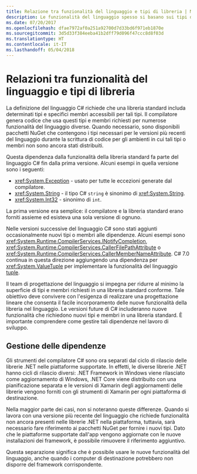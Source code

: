 ```yaml
---
title: Relazione tra funzionalità del linguaggio e tipi di libreria | Microsoft Docs
description: Le funzionalità del linguaggio spesso si basano sui tipi di libreria per l'implementazione. Comprendere la relazione.
ms.date: 07/20/2017
ms.openlocfilehash: dfae7972af0a251a92700d7d33bd6f971eb1870e
ms.sourcegitcommit: 3d5d33f384eeba41b2dff79d096f47ccc8d8f03d
ms.translationtype: HT
ms.contentlocale: it-IT
ms.lasthandoff: 05/04/2018
---
```

# <a name="relationships-between-language-features-and-library-types"></a>Relazioni tra funzionalità del linguaggio e tipi di libreria

La definizione del linguaggio C# richiede che una libreria standard includa determinati tipi e specifici membri accessibili per tali tipi. Il compilatore genera codice che usa questi tipi e membri richiesti per numerose funzionalità del linguaggio diverse. Quando necessario, sono disponibili pacchetti NuGet che contengono i tipi necessari per le versioni più recenti del linguaggio durante la scrittura di codice per gli ambienti in cui tali tipi o membri non sono ancora stati distribuiti.

Questa dipendenza dalla funzionalità della libreria standard fa parte del linguaggio C# fin dalla prima versione. Alcuni esempi in quella versione sono i seguenti:

* <xref:System.Exception> - usato per tutte le eccezioni generate dal compilatore.
* <xref:System.String> - il tipo C# `string` è sinonimo di <xref:System.String>.
* <xref:System.Int32> - sinonimo di `int`.

La prima versione era semplice: il compilatore e la libreria standard erano forniti assieme ed esisteva una sola versione di ognuno.

Nelle versioni successive del linguaggio C# sono stati aggiunti occasionalmente nuovi tipi o membri alle dipendenze. Alcuni esempi sono <xref:System.Runtime.CompilerServices.INotifyCompletion>, <xref:System.Runtime.CompilerServices.CallerFilePathAttribute> o <xref:System.Runtime.CompilerServices.CallerMemberNameAttribute>. C# 7.0 continua in questa direzione aggiungendo una dipendenza per <xref:System.ValueTuple> per implementare la funzionalità del linguaggio [tuple](../tuples.md).

Il team di progettazione del linguaggio si impegna per ridurre al minimo la superficie di tipi e membri richiesti in una libreria standard conforme. Tale obiettivo deve convivere con l'esigenza di realizzare una progettazione lineare che consenta il facile incorporamento delle nuove funzionalità della libreria nel linguaggio. Le versioni future di C# includeranno nuove funzionalità che richiedono nuovi tipi e membri in una libreria standard. È importante comprendere come gestire tali dipendenze nel lavoro di sviluppo.

## <a name="managing-your-dependencies"></a>Gestione delle dipendenze

Gli strumenti del compilatore C# sono ora separati dal ciclo di rilascio delle librerie .NET nelle piattaforme supportate. In effetti, le diverse librerie .NET hanno cicli di rilascio diversi: .NET Framework in Windows viene rilasciato come aggiornamento di Windows, .NET Core viene distribuito con una pianificazione separata e le versioni di Xamarin degli aggiornamenti delle librerie vengono forniti con gli strumenti di Xamarin per ogni piattaforma di destinazione.

Nella maggior parte dei casi, non si noteranno queste differenze. Quando si lavora con una versione più recente del linguaggio che richiede funzionalità non ancora presenti nelle librerie .NET nella piattaforma, tuttavia, sarà necessario fare riferimento ai pacchetti NuGet per fornire i nuovi tipi.
Dato che le piattaforme supportate dall'app vengono aggiornate con le nuove installazioni dei framework, è possibile rimuovere il riferimento aggiuntivo.

Questa separazione significa che è possibile usare le nuove funzionalità del linguaggio, anche quando i computer di destinazione potrebbero non disporre del framework corrispondente.
